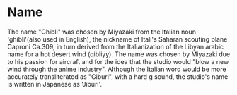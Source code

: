 # Name

The name "Ghibli" was chosen by Miyazaki from the Italian noun 'ghibli'(also used in English), the nickname of Itali's Saharan scouting plane Caproni Ca.309, in turn derived from the Italianization of the Libyan arabic name for a hot desert wind (qibliyy). The name was chosen by Miyazaki due to his passion for aircraft and for the idea that the studio would "blow a new wind through the anime industry". Although the Italian word would be more accurately transliterated as "Giburi", with a hard g sound, the studio's name is written in Japanese as 'Jiburi'.
